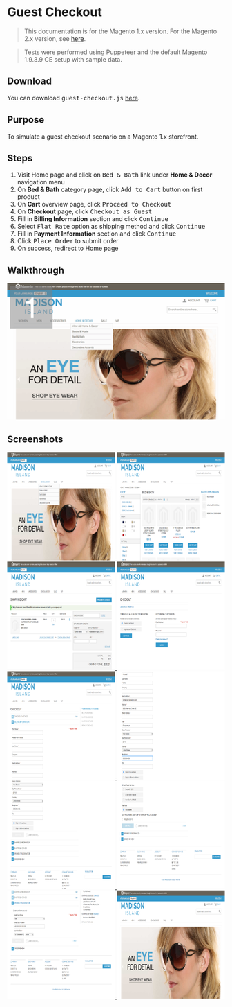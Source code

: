 # Guest Checkout

<blockquote>This documentation is for the Magento 1.x version. For the Magento 2.x version, see <a href="https://nickolasburr.github.io/magento/extensions/2.x/testlivecheckout/latest">here</a>.</blockquote>
<blockquote>Tests were performed using Puppeteer and the default Magento 1.9.3.9 CE setup with sample data.</blockquote>

## Download

You can download <tt>guest-checkout.js</tt> [here](https://nickolasburr.github.io/magento/extensions/1.x/testlivecheckout/puppeteer/scripts/guest-checkout.js).

## Purpose

To simulate a guest checkout scenario on a Magento 1.x storefront.

## Steps

1. Visit Home page and click on <tt>Bed & Bath</tt> link under __Home & Decor__ navigation menu
2. On __Bed & Bath__ category page, click <tt>Add to Cart</tt> button on first product
3. On __Cart__ overview page, click <tt>Proceed to Checkout</tt>
4. On __Checkout__ page, click <tt>Checkout as Guest</tt>
5. Fill in __Billing Information__ section and click <tt>Continue</tt>
6. Select <tt>Flat Rate</tt> option as shipping method and click <tt>Continue</tt>
7. Fill in __Payment Information__ section and click <tt>Continue</tt>
8. Click <tt>Place Order</tt> to submit order
9. On success, redirect to Home page

## Walkthrough

<a href="/magento/extensions/1.x/testlivecheckout/puppeteer/images/guest-checkout/walkthrough.gif" target="_blank">
  <img src="/magento/extensions/1.x/testlivecheckout/puppeteer/images/guest-checkout/walkthrough.gif">
</a>

## Screenshots

<a href="/magento/extensions/1.x/testlivecheckout/puppeteer/images/guest-checkout/step-01.png" target="_blank">
  <img src="/magento/extensions/1.x/testlivecheckout/puppeteer/images/guest-checkout/step-01.png" alt="Step One" height="250" width="250">
</a>
<a href="/magento/extensions/1.x/testlivecheckout/puppeteer/images/guest-checkout/step-02.png" target="_blank">
  <img src="/magento/extensions/1.x/testlivecheckout/puppeteer/images/guest-checkout/step-02.png" alt="Step Two" height="250" width="250">
</a>
<a href="/magento/extensions/1.x/testlivecheckout/puppeteer/images/guest-checkout/step-03.png" target="_blank">
  <img src="/magento/extensions/1.x/testlivecheckout/puppeteer/images/guest-checkout/step-03.png" alt="Step Three" height="250" width="250">
</a>
<a href="/magento/extensions/1.x/testlivecheckout/puppeteer/images/guest-checkout/step-04.png" target="_blank">
  <img src="/magento/extensions/1.x/testlivecheckout/puppeteer/images/guest-checkout/step-04.png" alt="Step Four" height="250" width="250">
</a>
<a href="/magento/extensions/1.x/testlivecheckout/puppeteer/images/guest-checkout/step-05.png" target="_blank">
  <img src="/magento/extensions/1.x/testlivecheckout/puppeteer/images/guest-checkout/step-05.png" alt="Step Five" height="250" width="250">
</a>
<a href="/magento/extensions/1.x/testlivecheckout/puppeteer/images/guest-checkout/step-06.png" target="_blank">
  <img src="/magento/extensions/1.x/testlivecheckout/puppeteer/images/guest-checkout/step-06.png" alt="Step Six" height="250" width="250">
</a>
<a href="/magento/extensions/1.x/testlivecheckout/puppeteer/images/guest-checkout/step-07.png" target="_blank">
  <img src="/magento/extensions/1.x/testlivecheckout/puppeteer/images/guest-checkout/step-07.png" alt="Step Seven" height="250" width="250">
</a>
<a href="/magento/extensions/1.x/testlivecheckout/puppeteer/images/guest-checkout/step-08.png" target="_blank">
  <img src="/magento/extensions/1.x/testlivecheckout/puppeteer/images/guest-checkout/step-08.png" alt="Step Eight" height="250" width="250">
</a>
<a href="/magento/extensions/1.x/testlivecheckout/puppeteer/images/guest-checkout/step-09.png" target="_blank">
  <img src="/magento/extensions/1.x/testlivecheckout/puppeteer/images/guest-checkout/step-09.png" alt="Step Nine" height="250" width="250">
</a>
<a href="/magento/extensions/1.x/testlivecheckout/puppeteer/images/guest-checkout/step-10.png" target="_blank">
  <img src="/magento/extensions/1.x/testlivecheckout/puppeteer/images/guest-checkout/step-10.png" alt="Step Ten" height="250" width="250">
</a>
